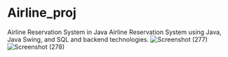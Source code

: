 # Airline_proj
Airline Reservation System in Java
Airline Reservation System using Java, Java Swing, and SQL and backend technologies. 
![Screenshot (277)](https://github.com/user-attachments/assets/5d982f57-8fa9-4083-986d-430a0b334433)
![Screenshot (278)](https://github.com/user-attachments/assets/6d0207f3-b902-467f-8386-0d904076bb2b)
